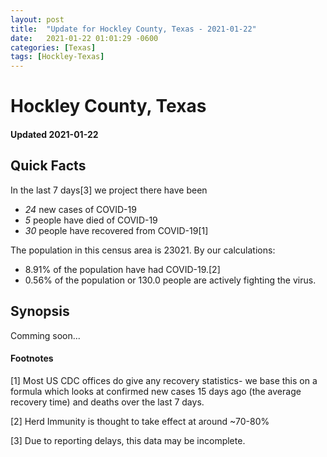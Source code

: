 ```yaml
---
layout: post
title:  "Update for Hockley County, Texas - 2021-01-22"
date:   2021-01-22 01:01:29 -0600
categories: [Texas]
tags: [Hockley-Texas]
---
```


# Hockley County, Texas
#### Updated 2021-01-22

## Quick Facts

In the last 7 days[3] we project there have been
- *24* new cases of COVID-19
- *5* people have died of COVID-19
- *30* people have recovered from COVID-19[1]

The population in this census area is 23021. By our calculations:
- 8.91% of the population have had COVID-19.[2]
- 0.56% of the population or 130.0 people are actively fighting the virus.

## Synopsis

Comming soon...


#### Footnotes

[1] Most US CDC offices do give any recovery statistics- we base this on a formula which looks at confirmed new cases
15 days ago (the average recovery time) and deaths over the last 7 days.

[2] Herd Immunity is thought to take effect at around ~70-80%

[3] Due to reporting delays, this data may be incomplete.
 
    